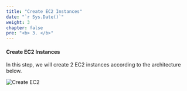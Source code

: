 ```yaml
---
title: "Create EC2 Instances"
date: "`r Sys.Date()`"
weight: 3
chapter: false
pre: "<b> 3. </b>"
---
```


#### Create EC2 Instances

In this step, we will create 2 EC2 instances according to the architecture below.

![Create EC2](/images/2/2-tier-web.svg?featherlight=false&width=60pc)
